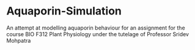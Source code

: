 # Aquaporin-Simulation
An attempt at modelling aquaporin behaviour for an assignment for the course BIO F312 Plant Physiology under the tutelage of Professor Sridev Mohpatra
